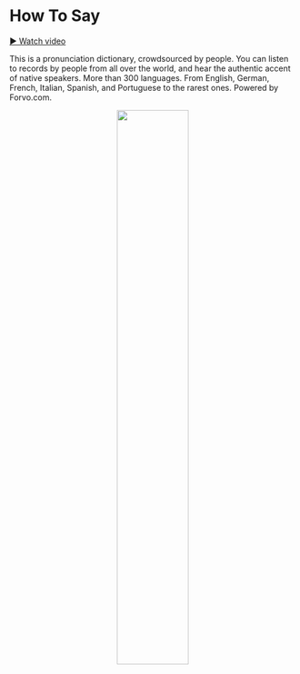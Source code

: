 # How To Say

<a href="https://youtu.be/rzFZ-LR49Kw">► Watch video</a>

<p>
This is a pronunciation dictionary, crowdsourced by people.
You can listen to records by people from all over the world, and hear the authentic accent of native speakers. More than 300 languages. From English, German, French, Italian, Spanish, and Portuguese to the rarest ones.
Powered by Forvo.com.
</p>

<p align="center">
<img src="https://lh3.googleusercontent.com/6GmkKHf24Gvdk5oYcvYL9uWhXG7fGE1KzqTTPTfJQGgI-JiCe0oFR6UxL6n7D3QhhQ=h900" width="50%"/>
</p>
